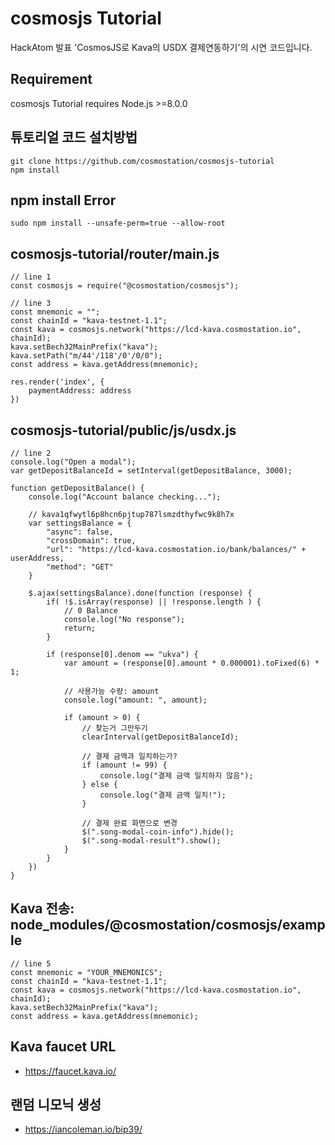 # cosmosjs Tutorial
HackAtom 발표 'CosmosJS로 Kava의 USDX 결제연동하기'의 시연 코드입니다.

## Requirement
cosmosjs Tutorial requires Node.js >=8.0.0

## 튜토리얼 코드 설치방법
```
git clone https://github.com/cosmostation/cosmosjs-tutorial
npm install
```

## npm install Error
```
sudo npm install --unsafe-perm=true --allow-root 
```

## cosmosjs-tutorial/router/main.js
```
// line 1
const cosmosjs = require("@cosmostation/cosmosjs");

// line 3
const mnemonic = "";
const chainId = "kava-testnet-1.1";
const kava = cosmosjs.network("https://lcd-kava.cosmostation.io", chainId);
kava.setBech32MainPrefix("kava");
kava.setPath("m/44'/118'/0'/0/0");
const address = kava.getAddress(mnemonic);

res.render('index', {
	paymentAddress: address
})
```

## cosmosjs-tutorial/public/js/usdx.js
```
// line 2
console.log("Open a modal");
var getDepositBalanceId = setInterval(getDepositBalance, 3000);

function getDepositBalance() {
	console.log("Account balance checking...");

	// kava1qfwytl6p8hcn6pjtup787lsmzdthyfwc9k8h7x
	var settingsBalance = {
		"async": false,
		"crossDomain": true,
		"url": "https://lcd-kava.cosmostation.io/bank/balances/" + userAddress,
		"method": "GET"
	}

	$.ajax(settingsBalance).done(function (response) {
		if( !$.isArray(response) || !response.length ) {
			// 0 Balance
			console.log("No response");
			return;
		}

		if (response[0].denom == "ukva") {
			var amount = (response[0].amount * 0.000001).toFixed(6) * 1;

			// 사용가능 수량: amount
			console.log("amount: ", amount);

			if (amount > 0) {
				// 찾는거 그만두기
				clearInterval(getDepositBalanceId);

				// 결제 금액과 일치하는가?
				if (amount != 99) {
					console.log("결제 금액 일치하지 않음");
				} else {
					console.log("결제 금액 일치!");
				}

				// 결제 완료 화면으로 변경
				$(".song-modal-coin-info").hide();
				$(".song-modal-result").show();
			}
		}
	})
}
```

## Kava 전송: node_modules/@cosmostation/cosmosjs/example
```
// line 5
const mnemonic = "YOUR_MNEMONICS";
const chainId = "kava-testnet-1.1";
const kava = cosmosjs.network("https://lcd-kava.cosmostation.io", chainId);
kava.setBech32MainPrefix("kava");
const address = kava.getAddress(mnemonic);
```

## Kava faucet URL
- https://faucet.kava.io/

## 랜덤 니모닉 생성
- https://iancoleman.io/bip39/



